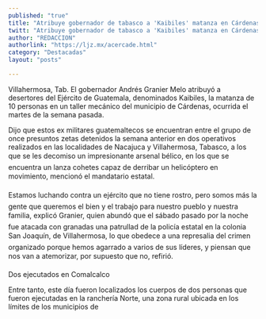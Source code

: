 ```yaml
---
published: "true"
title: "Atribuye gobernador de tabasco a 'Kaibiles' matanza en Cárdenas"
twitt: "Atribuye gobernador de tabasco a 'Kaibiles' matanza en Cárdenas"
author: "REDACCION"
authorlink: "https://ljz.mx/acercade.html"
category: "Destacadas"
layout: "posts"

---
```



  Villahermosa, Tab. El gobernador Andrés Granier Melo atribuyó a desertores del Ejército de Guatemala, denominados Kaibiles, la matanza de 10 personas en un taller mecánico del municipio de Cárdenas, ocurrida el martes de la semana pasada.



  Dijo que estos ex militares guatemaltecos se encuentran entre el grupo de once presuntos zetas detenidos la semana anterior en dos operativos realizados en las localidades de Nacajuca y Villahermosa, Tabasco, a los que se les decomiso un impresionante arsenal bélico, en los que se encuentra un lanza cohetes capaz de derribar un helicóptero en movimiento, mencionó el mandatario estatal.



  Estamos luchando contra un ejército que no tiene rostro, pero somos más la gente que queremos el bien y el trabajo para nuestro pueblo y nuestra familia, explicó Granier, quien abundó que el sábado pasado por la noche fue atacada con granadas una patrullad de la policía estatal en la colonia San Joaquín, de Villahermosa, lo que obedece a una represalia del crimen organizado porque hemos agarrado a varios de sus líderes, y piensan que nos van a atemorizar, por supuesto que no, refirió.



  Dos ejecutados en Comalcalco



  Entre tanto, este día fueron localizados los cuerpos de dos personas que fueron ejecutadas en la ranchería Norte, una zona rural ubicada en los límites de los municipios de

